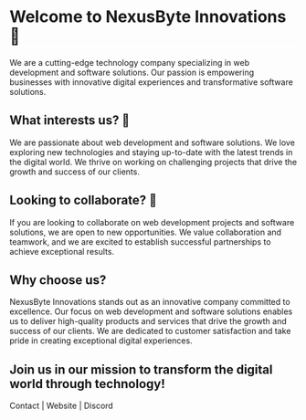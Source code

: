 <h1 style="border-bottom: 2px solid #fff">Welcome to NexusByte Innovations 👋</h1>
We are a cutting-edge technology company specializing in web development and software solutions. Our passion is empowering businesses with innovative digital experiences and transformative software solutions.

## What interests us? 👀
We are passionate about web development and software solutions. We love exploring new technologies and staying up-to-date with the latest trends in the digital world. We thrive on working on challenging projects that drive the growth and success of our clients.

## Looking to collaborate? 💞️
If you are looking to collaborate on web development projects and software solutions, we are open to new opportunities. We value collaboration and teamwork, and we are excited to establish successful partnerships to achieve exceptional results.

## Why choose us?
NexusByte Innovations stands out as an innovative company committed to excellence. Our focus on web development and software solutions enables us to deliver high-quality products and services that drive the growth and success of our clients. We are dedicated to customer satisfaction and take pride in creating exceptional digital experiences.

## Join us in our mission to transform the digital world through technology!

Contact | Website | Discord

<!---
NexusByte/NexusByte is a ✨ special ✨ repository because its `README.md` (this file) appears on your GitHub profile.
You can click the Preview link to take a look at your changes.
--->

